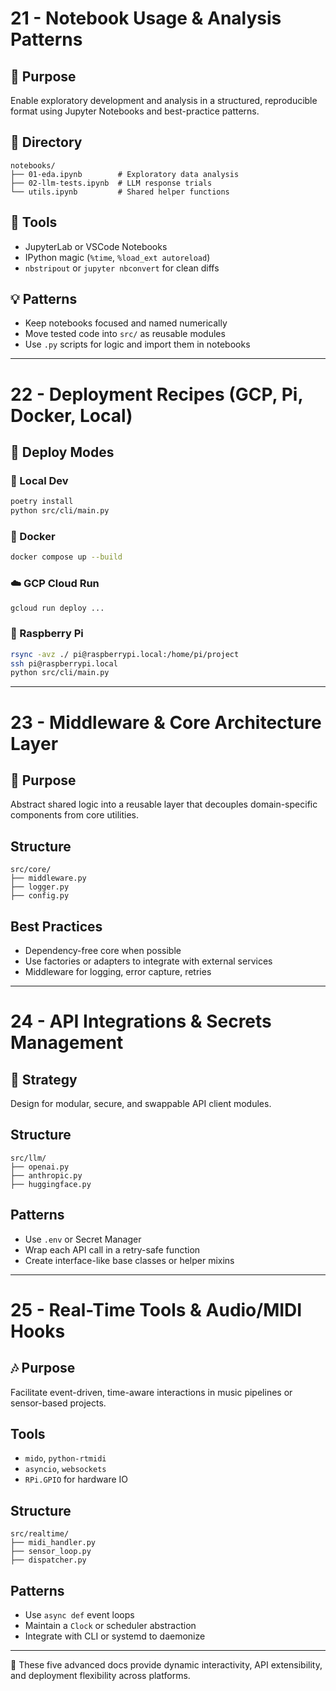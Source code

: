# 21 - Notebook Usage & Analysis Patterns

## 📓 Purpose

Enable exploratory development and analysis in a structured, reproducible format using Jupyter Notebooks and best-practice patterns.

## 📁 Directory

```
notebooks/
├── 01-eda.ipynb        # Exploratory data analysis
├── 02-llm-tests.ipynb  # LLM response trials
└── utils.ipynb         # Shared helper functions
```

## 🧰 Tools

* JupyterLab or VSCode Notebooks
* IPython magic (`%time`, `%load_ext autoreload`)
* `nbstripout` or `jupyter nbconvert` for clean diffs

## 💡 Patterns

* Keep notebooks focused and named numerically
* Move tested code into `src/` as reusable modules
* Use `.py` scripts for logic and import them in notebooks

---

# 22 - Deployment Recipes (GCP, Pi, Docker, Local)

## 🚀 Deploy Modes

### 🧪 Local Dev

```bash
poetry install
python src/cli/main.py
```

### 🐳 Docker

```bash
docker compose up --build
```

### ☁️ GCP Cloud Run

```bash
gcloud run deploy ...
```

### 🍓 Raspberry Pi

```bash
rsync -avz ./ pi@raspberrypi.local:/home/pi/project
ssh pi@raspberrypi.local
python src/cli/main.py
```

---

# 23 - Middleware & Core Architecture Layer

## 🎯 Purpose

Abstract shared logic into a reusable layer that decouples domain-specific components from core utilities.

## Structure

```
src/core/
├── middleware.py
├── logger.py
├── config.py
```

## Best Practices

* Dependency-free core when possible
* Use factories or adapters to integrate with external services
* Middleware for logging, error capture, retries

---

# 24 - API Integrations & Secrets Management

## 🤝 Strategy

Design for modular, secure, and swappable API client modules.

## Structure

```
src/llm/
├── openai.py
├── anthropic.py
├── huggingface.py
```

## Patterns

* Use `.env` or Secret Manager
* Wrap each API call in a retry-safe function
* Create interface-like base classes or helper mixins

---

# 25 - Real-Time Tools & Audio/MIDI Hooks

## 🎶 Purpose

Facilitate event-driven, time-aware interactions in music pipelines or sensor-based projects.

## Tools

* `mido`, `python-rtmidi`
* `asyncio`, `websockets`
* `RPi.GPIO` for hardware IO

## Structure

```
src/realtime/
├── midi_handler.py
├── sensor_loop.py
├── dispatcher.py
```

## Patterns

* Use `async def` event loops
* Maintain a `Clock` or scheduler abstraction
* Integrate with CLI or systemd to daemonize

---

🎉 These five advanced docs provide dynamic interactivity, API extensibility, and deployment flexibility across platforms.
